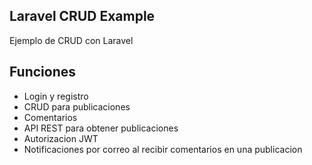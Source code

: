 ## Laravel CRUD Example

Ejemplo de CRUD con Laravel

## Funciones

* Login y registro
* CRUD para publicaciones 
* Comentarios
* API REST para obtener publicaciones
* Autorizacion JWT
* Notificaciones por correo al recibir comentarios en una publicacion

